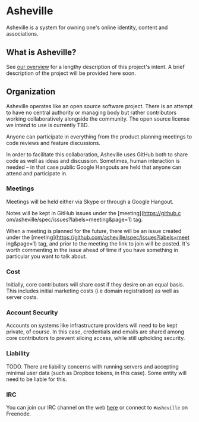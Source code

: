 # Asheville

Asheville is a system for owning one's online identity, content and
associations.

## What is Asheville?

See [our overview](overview.md) for a lengthy description of this project's intent. A brief description of the project will be provided here soon.

## Organization

Asheville operates like an open source software project. There is an
attempt to have no central authority or managing body but rather
contributors working collaboratively alongside the community. The open source license we intend to use is currently TBD.

Anyone can participate in everything from the product planning meetings
to code reviews and feature discussions.

In order to facilitate this collaboration, Asheville uses GitHub both to
share code as well as ideas and discussion. Sometimes, human interaction
is needed – in that case public Google Hangouts are held that anyone can
attend and participate in.

### Meetings

Meetings will be held either via Skype or through a Google Hangout.

Notes will be kept in GitHub issues under the [meeting](https://github.c
om/asheville/spec/issues?labels=meeting&page=1) tag.

When a meeting is planned for the future, there will be an issue created
under the [meeting](https://github.com/asheville/spec/issues?labels=meet
ing&page=1) tag, and prior to the meeting the link to join will be
posted. It's worth commenting in the issue ahead of time if you have
something in particular you want to talk about.

### Cost

Initially, core contributors will share cost if they desire on an equal
basis. This includes initial marketing costs (i.e domain registration)
as well as server costs.

### Account Security

Accounts on systems like infrastructure providers will need to be kept
private, of course. In this case, credentials and emails are shared
among core contributors to prevent siloing access, while still upholding
security.

### Liability

TODO. There are liability concerns with running servers and accepting
minimal user data (such as Dropbox tokens, in this case). Some entity
will need to be liable for this.

### IRC

You can join our IRC channel on the web [here](http://webchat.freenode.net/?channels=asheville)
or connect to `#asheville` on Freenode.
